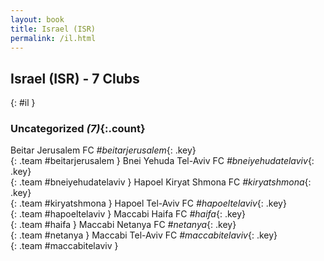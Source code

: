 ```yaml
---
layout: book
title: Israel (ISR)
permalink: /il.html
---
```


## Israel (ISR) - 7 Clubs
{: #il }









### Uncategorized _(7)_{:.count}

Beitar Jerusalem FC   _#beitarjerusalem_{: .key} <br>
{: .team #beitarjerusalem }
Bnei Yehuda Tel-Aviv FC   _#bneiyehudatelaviv_{: .key} <br>
{: .team #bneiyehudatelaviv }
Hapoel Kiryat Shmona FC   _#kiryatshmona_{: .key} <br>
{: .team #kiryatshmona }
Hapoel Tel-Aviv FC   _#hapoeltelaviv_{: .key} <br>
{: .team #hapoeltelaviv }
Maccabi Haifa FC   _#haifa_{: .key} <br>
{: .team #haifa }
Maccabi Netanya FC   _#netanya_{: .key} <br>
{: .team #netanya }
Maccabi Tel-Aviv FC   _#maccabitelaviv_{: .key} <br>
{: .team #maccabitelaviv }


 
